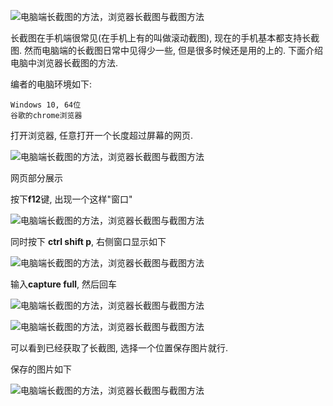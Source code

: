 ![电脑端长截图的方法，浏览器长截图与截图方法](https://p1-tt.byteimg.com/origin/pgc-image/5a351d70756f430986e695794fe71241?from=pc)



长截图在手机端很常见(在手机上有的叫做滚动截图), 现在的手机基本都支持长截图. 然而电脑端的长截图日常中见得少一些, 但是很多时候还是用的上的. 下面介绍电脑中浏览器长截图的方法.



编者的电脑环境如下:

```
Windows 10, 64位
谷歌的chrome浏览器
```

打开浏览器, 任意打开一个长度超过屏幕的网页.

![电脑端长截图的方法，浏览器长截图与截图方法](https://p3-tt.byteimg.com/origin/pgc-image/8023e378adb8415f9ea6841fecbb22bb?from=pc)

网页部分展示

按下**f12**键, 出现一个这样"窗口"

![电脑端长截图的方法，浏览器长截图与截图方法](https://p1-tt.byteimg.com/origin/pgc-image/4026f5e0287e4f3cbfce48d0836ff981?from=pc)



同时按下 **ctrl shift p**, 右侧窗口显示如下

![电脑端长截图的方法，浏览器长截图与截图方法](https://p3-tt.byteimg.com/origin/pgc-image/91def8f822ff4ecfaff26845180e9ee8?from=pc)



输入**capture full**, 然后回车

![电脑端长截图的方法，浏览器长截图与截图方法](https://p3-tt.byteimg.com/origin/pgc-image/915c01e969864ab1989aa8957cb42587?from=pc)



![电脑端长截图的方法，浏览器长截图与截图方法](https://p1-tt.byteimg.com/origin/pgc-image/4813b2100fca465e8aec08316158c983?from=pc)



可以看到已经获取了长截图, 选择一个位置保存图片就行.

保存的图片如下

![电脑端长截图的方法，浏览器长截图与截图方法](https://p1-tt.byteimg.com/origin/pgc-image/320f39dd7dcf4e6aa900638a0cea4b3d?from=pc)